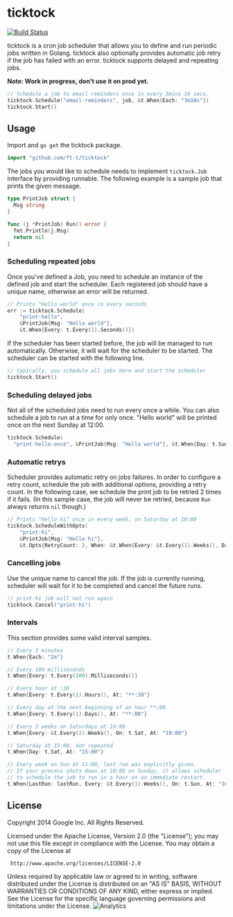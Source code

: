 # ticktock

[![Build Status](https://travis-ci.org/rakyll/ticktock.png?branch=master)](https://travis-ci.org/rakyll/ticktock)

ticktock is a cron job scheduler that allows you to define and run periodic jobs written in Golang. ticktock also optionally provides automatic job retry if the job has failed with an error. ticktock supports delayed and repeating jobs.

**Note: Work in progress, don't use it on prod yet.**

~~~ go
// Schedule a job to email reminders once in every 3mins 10 secs.
ticktock.Schedule("email-reminders", job, &t.When{Each: "3m10s"})
ticktock.Start()
~~~

## Usage
Import and `go get` the ticktock package.

~~~ go
import "github.com/ft-t/ticktock"
~~~

The jobs you would like to schedule needs to implement `ticktock.Job` interface by providing runnable. The following example is a sample job that prints the given message.

~~~ go
type PrintJob struct {
  Msg string
}

func (j *PrintJob) Run() error {
  fmt.Println(j.Msg)
  return nil
}
~~~

### Scheduling repeated jobs

Once you've defined a Job, you need to schedule an instance of the defined job and start the scheduler. Each registered job should have a unique name, otherwise an error will be returned.

~~~ go
// Prints "Hello world" once in every seconds
err := ticktock.Schedule(
    "print-hello",
    &PrintJob{Msg: "Hello world"},
    &t.When{Every: t.Every(1).Seconds()})
~~~

If the scheduler has been started before, the job will be managed to run automatically. Otherwise, it will wait for the scheduler to be started. The scheduler can be started with the following line.

~~~ go
// typically, you schedule all jobs here and start the scheduler
ticktock.Start()
~~~

### Scheduling delayed jobs

Not all of the scheduled jobs need to run every once a while. You can also schedule a job to run at a time for only once. "Hello world" will be printed once on the next Sunday at 12:00.

~~~ go
ticktock.Schedule(
  "print-hello-once", &PrintJob{Msg: "Hello world"}, &t.When{Day: t.Sun, At: "12:00"})
~~~

### Automatic retrys

Scheduler provides automatic retry on jobs failures. In order to configure a retry count, schedule the job with additional options, providing a retry count. In the following case, we schedule the print job to be retried 2 times if it fails. (In this sample case, the job will never be retried, because `Run` always returns `nil` though.)

~~~ go
// Prints "Hello hi" once in every week, on Saturday at 10:00
ticktock.ScheduleWithOpts(
    "print-hi",
    &PrintJob{Msg: "Hello hi"},
    &t.Opts{RetryCount: 2, When: &t.When{Every: &t.Every(1).Weeks(), Day: t.Sat, At: "10:00"}})
~~~

### Cancelling jobs

Use the unique name to cancel the job. If the job is currently running, scheduler will wait for it to be completed and cancel the future runs.

~~~ go
// print-hi job will not run again
ticktock.Cancel("print-hi")
~~~

### Intervals

This section provides some valid interval samples.

~~~ go
// Every 2 minutes
t.When{Each: "2m"}

// Every 100 milliseconds
t.When{Every: t.Every(100).Milliseconds()}

// Every hour at :30
t.When{Every: t.Every(1).Hours(), At: "**:30"}

// Every day at the next beginning of an hour **:00
t.When{Every: t.Every(1).Days(), At: "**:00"}

// Every 2 weeks on Saturdays at 10:00
t.When{Every: &t.Every(2).Weeks(), On: t.Sat, At: "10:00"}

// Saturday at 15:00, not repeated
t.When{Day: t.Sat, At: "15:00"}

// Every week on Sun at 11:00, last run was explicitly given.
// If your process shuts down at 10:00 on Sunday, it allows scheduler
// to schedule the job to run in a hour on an immediate restart.
t.When{LastRun: lastRun, Every: &t.Every(1).Weeks(), On: t.Sun, At: "10:00"}
~~~

## License
Copyright 2014 Google Inc. All Rights Reserved.

Licensed under the Apache License, Version 2.0 (the "License");
you may not use this file except in compliance with the License.
You may obtain a copy of the License at

     http://www.apache.org/licenses/LICENSE-2.0

Unless required by applicable law or agreed to in writing, software
distributed under the License is distributed on an "AS IS" BASIS,
WITHOUT WARRANTIES OR CONDITIONS OF ANY KIND, either express or implied.
See the License for the specific language governing permissions and
limitations under the License. ![Analytics](https://ga-beacon.appspot.com/UA-46881978-1/ticktock?pixel)
